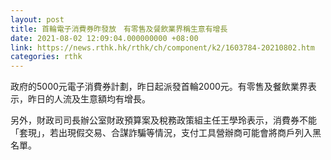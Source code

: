 ```yaml
---
layout: post
title: 首輪電子消費券昨發放　有零售及餐飲業界稱生意有增長
date: 2021-08-02 12:09:04.000000000 +08:00
link: https://news.rthk.hk/rthk/ch/component/k2/1603784-20210802.htm
categories: rthk
---
```


政府的5000元電子消費券計劃，昨日起派發首輪2000元。有零售及餐飲業界表示，昨日的人流及生意額均有增長。

另外，財政司司長辦公室財政預算案及稅務政策組主任王學玲表示，消費券不能「套現」，若出現假交易、合謀詐騙等情況，支付工具營辦商可能會將商戶列入黑名單。
